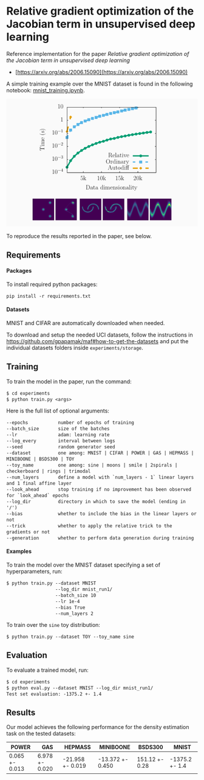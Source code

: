# Relative gradient optimization of the Jacobian term in unsupervised deep learning

Reference implementation for the paper *Relative gradient optimization of the Jacobian term in unsupervised deep learning*
* [https://arxiv.org/abs/2006.15090](https://arxiv.org/abs/2006.15090)

A simple training example over the MNIST dataset is found in the following notebook: [mnist_training.ipynb](mnist_training.ipynb).

![thumbnail](thumbnail.png)

To reproduce the results reported in the paper, see below.

## Requirements

#### Packages
To install required python packages:

```setup
pip install -r requirements.txt
```

#### Datasets

MNIST and CIFAR are automatically downloaded when needed.

To download and setup the needed UCI datasets, follow the instructions in https://github.com/gpapamak/maf#how-to-get-the-datasets and put the individual datasets folders inside `experiments/storage`.

## Training

To train the model in the paper, run the command:

```train
$ cd experiments
$ python train.py <args>
```

Here is the full list of optional arguments:

```
--epochs           number of epochs of training
--batch_size       size of the batches
--lr               adam: learning rate
--log_every        interval between logs
--seed             random generator seed
--dataset          one among: MNIST | CIFAR | POWER | GAS | HEPMASS | MINIBOONE | BSDS300 | TOY
--toy_name         one among: sine | moons | smile | 2spirals | checkerboard | rings | trimodal
--num_layers       define a model with `num_layers - 1` linear layers and 1 final affine layer
--look_ahead       stop training if no improvement has been observed for `look_ahead` epochs
--log_dir          directory in which to save the model (ending in '/')
--bias             whether to include the bias in the linear layers or not
--trick            whether to apply the relative trick to the gradients or not
--generation       whether to perform data generation during training

```

#### Examples

To train the model over the MNIST dataset specifying a set of hyperparameters, run:

```
$ python train.py --dataset MNIST
                  --log_dir mnist_run1/
                  --batch_size 10
                  --lr 1e-4
                  --bias True
                  --num_layers 2
```

To train over the `sine` toy distribution:

```
$ python train.py --dataset TOY --toy_name sine
```

## Evaluation

To evaluate a trained model, run:

```eval
$ cd experiments
$ python eval.py --dataset MNIST --log_dir mnist_run1/
Test set evaluation: -1375.2 +- 1.4
```

## Results

Our model achieves the following performance for the density estimation task on the tested datasets:

| POWER | GAS | HEPMASS | MINIBOONE | BSDS300 | MNIST |
| -------------- | -------------- | ---------------- | ---------------- | -------------- | -------------- |
| 0.065 +- 0.013 | 6.978 +- 0.020 | -21.958 +- 0.019 | -13.372 +- 0.450 | 151.12 +- 0.28 | -1375.2 +- 1.4 |
